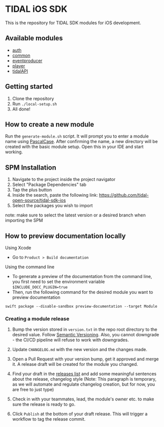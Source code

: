 # TIDAL iOS SDK 

This is the repository for TIDAL SDK modules for iOS development.

## Available modules

- [auth](./Sources/Auth/README.md)
- [common](./Sources/Common/README.md)
- [eventproducer](./Sources/EventProducer/README.md)
- [player](./Sources/Player/README.md)
- [tidalAPI](./Sources/TidalAPI/README.md)

## Getting started
1. Clone the repository
2. Run `./local-setup.sh`
3. All done!

## How to create a new module
Run the `generate-module.sh` script. It will prompt you to enter a module name using [PascalCase](https://wikipedia.org/wiki/PascalCase).
After confirming the name, a new directory will be created with the basic module setup. Open this in your IDE and start working.

## SPM Installation
1. Navigate to the project inside the project navigator
2. Select "Package Dependencies" tab
3. Tap the plus button
4. Inside the search, paste the following link: https://github.com/tidal-open-source/tidal-sdk-ios
5. Select the packages you wish to import

note: make sure to select the latest version or a desired branch when importing the SPM

## How to preview documentation locally

Using Xcode
- Go to `Product > Build documentation`

Using the command line
- To generate a preview of the documentation from the command line, you first need to set the environment variable `$INCLUDE_DOCC_PLUGIN=true`
- Then, run the following command for the desired module you want to preview documentation

```
swift package --disable-sandbox preview-documentation --target Module
```

### Creating a module release
1. Bump the version stored in `version.txt` in the repo root directory to the desired value. Follow [Semantic Versioning](https://semver.org/). Also, you cannot downgrade - the CI/CD pipeline will refuse to work with downgrades.

2. Update `CHANGELOG.md` with the new version and the changes made.

3. Open a Pull Request with your version bump, get it approved and merge it. A release draft will be created for the module you changed.

4. Find your draft in the [releases list](https://github.com/tidal-music/tidal-sdk-ios/releases) and add some meaningful sentences about the release, changelog style (Note: This paragraph is temporary, as we will automate and regulate changelog creation, but for now, you are free to just type)

5. Check in with your teammates, lead, the module's owner etc. to make sure the release is ready to go.

6. Click `Publish` at the bottom of your draft release. This will trigger a workflow to tag the release commit.
